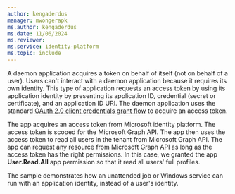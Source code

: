 ```yaml
---
author: kengaderdus
manager: mwongerapk
ms.author: kengaderdus
ms.date: 11/06/2024
ms.reviewer:
ms.service: identity-platform
ms.topic: include
---
```

A daemon application acquires a token on behalf of itself (not on behalf of a user). Users can't interact with a daemon application because it requires its own identity. This type of application requests an access token by using its application identity by presenting its application ID, credential (secret or certificate), and an application ID URI. The daemon application uses the standard [OAuth 2.0 client credentials grant flow](v2-oauth2-client-creds-grant-flow.md) to acquire an access token.

The app acquires an access token from Microsoft identity platform. The access token is scoped for the Microsoft Graph API. The app then uses the access token to read all users in the tenant from Microsoft Graph API. The app can request any resource from Microsoft Graph API as long as the access token has the right permissions. In this case, we granted the app **User.Read.All** app permission so that it read all users' full profiles.

The sample demonstrates how an unattended job or Windows service can run with an application identity, instead of a user's identity.